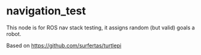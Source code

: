 # navigation_test
This node is for ROS nav stack testing, it assigns random (but valid) goals a robot.

Based on https://github.com/surfertas/turtlepi
